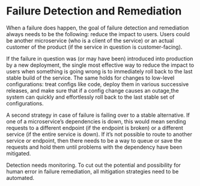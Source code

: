 # Failure Detection and Remediation

When a failure does happen, the goal of failure detection and remediation always needs to be the following: reduce the impact to users. Users could be another microservice (who is a client of the service) or an actual customer of the product (if the service in question is customer-facing).

If the failure in question was (or may have been) introduced into production by a new deployment, the single most effective way to reduce the impact to users when something is going wrong is to immediately roll back to the last stable build of the service. The same holds for changes to low-level configurations: treat configs like code, deploy them in various successive releases, and make sure that if a config change causes an outage,the system can quickly and effortlessly roll back to the last stable set of configurations.

A second strategy in case of failure is failing over to a stable alternative. If one of a microservice’s dependencies is down, this would mean sending requests to a different endpoint (if the endpoint is broken) or a different service (if the entire service is down). If it’s not possible to route to another service or endpoint, then there needs to be a way to queue or save the requests and hold them until problems with the dependency have been mitigated.

Detection needs monitoring. To cut out the potential and possibility for human error in failure remediation, all mitigation strategies need to be automated.